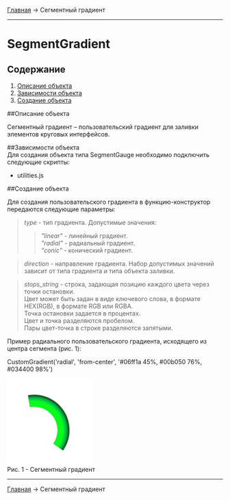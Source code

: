 <a href="../../readme.ru.html">Главная</a> → Сегментный градиент

***

# SegmentGradient

## Содержание
1. [Описание объекта](#description)  
2. [Зависимости объекта](#dependencies)  
3. [Создание объекта](#constructor)  

##<a id="description"></a>Описание объекта

Сегментный градиент – пользовательский градиент для заливки элементов круговых интерфейсов.  

##<a id="dependencies"></a>Зависимости объекта  
Для создания объекта типа SegmentGauge необходимо подключить следующие скрипты:  

* utilities.js  

##<a id="constructor"></a>Создание объекта  

Для создания пользовательского градиента в функцию-конструктор передаются следующие параметры:  
> *type* - тип градиента. Допустимые значения:  
>> _"linear"_ - линейный градиент.  
>> _"radial"_ - радиальный градиент.  
>> _"conic"_ - конический градиент.  

> *direction* - направление градиента. Набор допустимых значений зависит от типа градиента и типа объекта заливки.  

> *stops_string* - строка, задающая позицию каждого цвета через точки остановки.  
Цвет может быть задан в виде ключевого слова, в формате HEX(RGB), в формате RGB или RGBA.  
Точка остановки задается в процентах.  
Цвет и точка разделяются пробелом.  
Пары цвет-точка в строке разделяются запятыми.  

Пример радиального пользовательского градиента, исходящего из центра сегмента (рис. 1):
>
CustomGradient('radial', 'from-center', '#06ff1a 45%, #00b050 76%, #034400 98%')  

![SegmentGradient](../../docs/images/segment_gradient.png)  
Рис. 1 - Сегментный градиент

***

<a href="../../readme.ru.html">Главная</a> → Сегментный градиент  